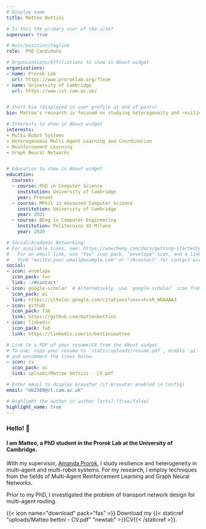 ```yaml
---
# Display name
title: Matteo Bettini

# Is this the primary user of the site?
superuser: true

# Role/position/tagline
role:  PhD Candidate

# Organizations/Affiliations to show in About widget
organizations:
- name: Prorok Lab
  url: https://www.proroklab.org/?team
- name: University of Cambridge
  url: https://www.cst.cam.ac.uk/


# Short bio (displayed in user profile at end of posts)
bio: Matteo's research is focused on studying heterogeneity and resilience in multi-agent and multi-robot systems. 

# Interests to show in About widget
interests:
- Multi-Robot Systems
- Heterogeneous Multi-Agent Learning and Coordination
- Reinforcement Learning
- Graph Neural Networks


# Education to show in About widget
education:
  courses:
  - course: PhD in Computer Science
    institution: University of Cambridge
    year: Present
  - course: MPhil in Advanced Computer Science
    institution: University of Cambridge
    year: 2021
  - course: BEng in Computer Engineering
    institution: Politecnico di Milano
    year: 2020

# Social/Academic Networking:
# For available icons, see: https://wowchemy.com/docs/getting-started/page-builder/#icons
#   For an email link, use "fas" icon pack, "envelope" icon, and a link in the
#   form "mailto:your-email@example.com" or "/#contact" for contact widget.
social:
- icon: envelope
  icon_pack: fas
  link: '/#contact'
- icon: google-scholar  # Alternatively, use `google-scholar` icon from `ai` icon pack
  icon_pack: ai
  link: https://scholar.google.com/citations?user=hcvR_W0AAAAJ
- icon: github
  icon_pack: fab
  link: https://github.com/matteobettini
- icon: linkedin
  icon_pack: fab
  link: https://linkedin.com/in/bettinimatteo

# Link to a PDF of your resume/CV from the About widget.
# To use: copy your resume to `static/uploads/resume.pdf`, enable `ai` icons in `params.toml`,
# and uncomment the lines below.
- icon: cv
  icon_pack: ai
  link: uploads/Matteo bettini - CV.pdf

# Enter email to display Gravatar (if Gravatar enabled in Config)
email: "mb2389@cl.cam.ac.uk"

# Highlight the author in author lists? (true/false)
highlight_name: true
---
```



### Hello! :wave:
#### I am Matteo, a PhD student in the Prorok Lab at the University of Cambridge.

With my supervisor, [Amanda Prorok](https://www.proroklab.org/), I study resilience and heterogeneity in multi-agent and multi-robot systems. For my research, I employ techniques from the fields of Multi-Agent Reinforcement Learning and Graph Neural Networks.

Prior to my PhD, I investigated the problem of transport network design for multi-agent routing.


{{< icon name="download" pack="fas" >}} Download my {{< staticref "uploads/Matteo bettini - CV.pdf" "newtab" >}}CV{{< /staticref >}}. 
